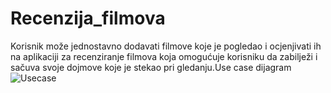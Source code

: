 # Recenzija_filmova

 Korisnik može jednostavno dodavati filmove koje je pogledao i ocjenjivati ih na aplikaciji za recenziranje filmova koja omogućuje korisniku da zabilježi i sačuva svoje dojmove koje je stekao pri gledanju.Use case dijagram
![Usecase](https://github.com/MarijaKuric/Recenzija_filmova/assets/159777612/c8c1c6a5-baae-4aa4-886b-2379a6ded805)
